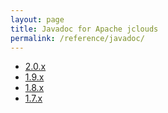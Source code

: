 ```yaml
---
layout: page
title: Javadoc for Apache jclouds
permalink: /reference/javadoc/
---
```


* [2.0.x](/reference/javadoc/2.0.x/)
* [1.9.x](/reference/javadoc/1.9.x/)
* [1.8.x](/reference/javadoc/1.8.x/)
* [1.7.x](/reference/javadoc/1.7.x/)

